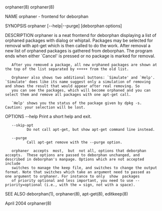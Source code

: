 orphaner(8)                                                                                                                                                                                       orphaner(8)

NAME
       orphaner - frontend for deborphan

SYNOPSIS
       orphaner [--help|--purge] [deborphan options]

DESCRIPTION
       orphaner is a neat frontend for deborphan displaying a list of orphaned packages with dialog or whiptail. Packages may be selected for removal with apt-get which is then called to do the work. After
       removal a new list of orphaned packages is gathered from deborphan. The program ends when either `Cancel' is pressed or no package is marked for removal.

       After you removed a package, all new orphaned packages are shown at the top of the list separated by +++++ from the old list.

       Orphaner also shows two additional buttons: `Simulate' and `Help'.  `Simulate' does like its name suggest only a simulation of removing and shows the result that would appear after real removing. So
       you can see the packages, which will become orphaned and you can select them and remove all packages with one apt-get call.

       `Help' shows you the status of the package given by dpkg -s.  Caution: your selection will be lost.

OPTIONS
       --help Print a short help and exit.

       --skip-apt
              Do not call apt-get, but show apt-get command line instead.

       --purge
              Call apt-get remove with the --purge option.

       orphaner  accepts  most,  but  not all, options that deborphan accepts.  These options are passed to deborphan unchanged, and described in deborphan's manpage. Options which are not accepted include
       switches to manage the keep file, and switches to change the output format. Note that switches which take an argument need to passed as one argument to orphaner. For instance to only  show  packages
       of priority optional and less important, you need to use --priority=optional (i.e., with the = sign, not with a space).

SEE ALSO
       deborphan(1), orphaner(8), apt-get(8), editkeep(8)

April 2004                                                                                                                                                                                        orphaner(8)

